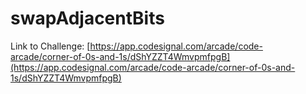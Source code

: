 # swapAdjacentBits

Link to Challenge: [https://app.codesignal.com/arcade/code-arcade/corner-of-0s-and-1s/dShYZZT4WmvpmfpgB](https://app.codesignal.com/arcade/code-arcade/corner-of-0s-and-1s/dShYZZT4WmvpmfpgB)